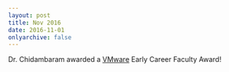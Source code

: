 ```yaml
---
layout: post
title: Nov 2016
date: 2016-11-01
onlyarchive: false
---
```

Dr. Chidambaram awarded a [VMware](http://www.vmware.com/) Early Career Faculty Award!